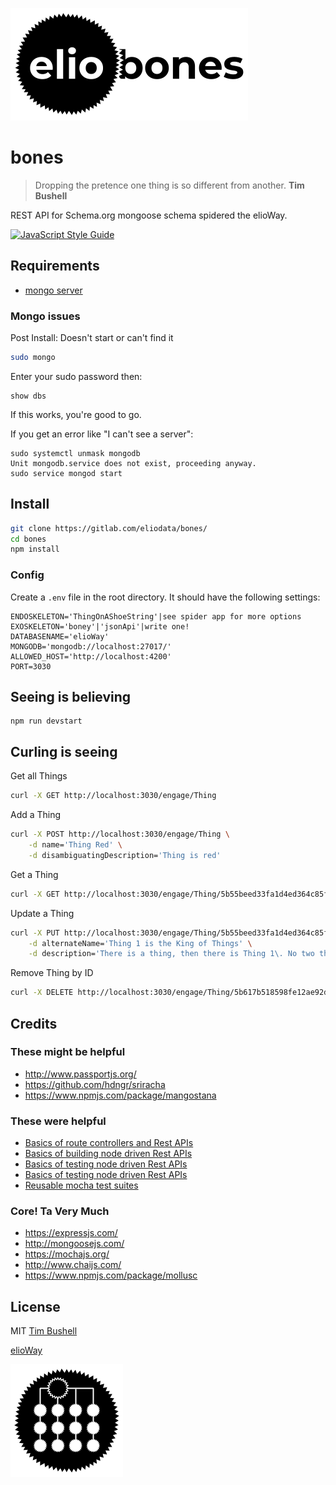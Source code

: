 ![](elio-bones-logo.png)

# bones

> Dropping the pretence one thing is so different from another. **Tim Bushell**

REST API for Schema.org mongoose schema spidered the elioWay.

[![JavaScript Style Guide](https://img.shields.io/badge/code_style-standard-brightgreen.svg)](https://standardjs.com)

## Requirements

- [mongo server](https://docs.mongodb.com/manual/tutorial/install-mongodb-on-ubuntu/)

### Mongo issues

Post Install: Doesn't start or can't find it

```bash
sudo mongo
```

Enter your sudo password then:

```shell
show dbs
```

If this works, you're good to go.

If you get an error like "I can't see a server":

```
sudo systemctl unmask mongodb
Unit mongodb.service does not exist, proceeding anyway.
sudo service mongod start
```

## Install

```bash
git clone https://gitlab.com/eliodata/bones/
cd bones
npm install
```

### Config

Create a `.env` file in the root directory. It should have the following settings:

```
ENDOSKELETON='ThingOnAShoeString'|see spider app for more options
EXOSKELETON='boney'|'jsonApi'|write one!
DATABASENAME='elioWay'
MONGODB='mongodb://localhost:27017/'
ALLOWED_HOST='http://localhost:4200'
PORT=3030
```

## Seeing is believing

```
npm run devstart
```

## Curling is seeing

Get all Things

```bash
curl -X GET http://localhost:3030/engage/Thing
```

Add a Thing

```bash
curl -X POST http://localhost:3030/engage/Thing \
    -d name='Thing Red' \
    -d disambiguatingDescription='Thing is red'
```

Get a Thing

```bash
curl -X GET http://localhost:3030/engage/Thing/5b55beed33fa1d4ed364c85f
```

Update a Thing

```bash
curl -X PUT http://localhost:3030/engage/Thing/5b55beed33fa1d4ed364c85f \
    -d alternateName='Thing 1 is the King of Things' \
    -d description='There is a thing, then there is Thing 1\. No two things are the same. Thing 1 is best.'
```

Remove Thing by ID

```bash
curl -X DELETE http://localhost:3030/engage/Thing/5b617b518598fe12ae92d634
```

## Credits

### These might be helpful

- <http://www.passportjs.org/>
- <https://github.com/hdngr/sriracha>
- <https://www.npmjs.com/package/mangostana>

### These were helpful

- [Basics of route controllers and Rest APIs](https://www.codementor.io/olatundegaruba/nodejs-restful-apis-in-10-minutes-q0sgsfhbd)
- [Basics of building node driven Rest APIs](https://www.djamseed.com/2016/03/30/building-restful-apis-with-express-and-mongodb/)
- [Basics of testing node driven Rest APIs](https://medium.com/nongaap/beginners-guide-to-writing-mongodb-mongoose-unit-tests-using-mocha-chai-ab5bdf3d3b1d)
- [Basics of testing node driven Rest APIs](https://scotch.io/tutorials/test-a-node-restful-api-with-mocha-and-chai)
- [Reusable mocha test suites](https://stackoverflow.com/questions/26107027/running-mocha-setup-before-each-suite-rather-than-before-each-test)

### Core! Ta Very Much

- <https://expressjs.com/>
- <http://mongoosejs.com/>
- <https://mochajs.org/>
- <http://www.chaijs.com/>
- <https://www.npmjs.com/package/mollusc>

## License

MIT [Tim Bushell](tcbushell@gmail.com)

[elioWay](https://gitlab.com/elioway/elio/blob/master/README.md)

![](apple-touch-icon.png)
